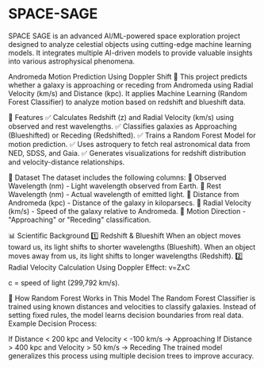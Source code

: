 # SPACE-SAGE
SPACE SAGE is an advanced AI/ML-powered space exploration project designed to analyze celestial objects using cutting-edge machine learning models. It integrates multiple AI-driven models to provide valuable insights into various astrophysical phenomena.


Andromeda Motion Prediction Using Doppler Shift 🚀
This project predicts whether a galaxy is approaching or receding from Andromeda using Radial Velocity (km/s) and Distance (kpc). It applies Machine Learning (Random Forest Classifier) to analyze motion based on redshift and blueshift data.





📌 Features
✅ Calculates Redshift (z) and Radial Velocity (km/s) using observed and rest wavelengths.
✅ Classifies galaxies as Approaching (Blueshifted) or Receding (Redshifted).
✅ Trains a Random Forest Model for motion prediction.
✅ Uses astroquery to fetch real astronomical data from NED, SDSS, and Gaia.
✅ Generates visualizations for redshift distribution and velocity-distance relationships.





📂 Dataset
The dataset includes the following columns:
🔹 Observed Wavelength (nm) - Light wavelength observed from Earth.
🔹 Rest Wavelength (nm) - Actual wavelength of emitted light.
🔹 Distance from Andromeda (kpc) - Distance of the galaxy in kiloparsecs.
🔹 Radial Velocity (km/s) - Speed of the galaxy relative to Andromeda.
🔹 Motion Direction - "Approaching" or "Receding" classification.



📊 Scientific Background
1️⃣ Redshift & Blueshift
When an object moves toward us, its light shifts to shorter wavelengths (Blueshift).
When an object moves away from us, its light shifts to longer wavelengths (Redshift).
2️⃣ Radial Velocity Calculation
Using Doppler Effect:  v=ZxC

c = speed of light (299,792 km/s).

🧠 How Random Forest Works in This Model
The Random Forest Classifier is trained using known distances and velocities to classify galaxies.
Instead of setting fixed rules, the model learns decision boundaries from real data.
Example Decision Process:

If Distance < 200 kpc and Velocity < -100 km/s → Approaching
If Distance > 400 kpc and Velocity > 50 km/s → Receding
The trained model generalizes this process using multiple decision trees to improve accuracy.
